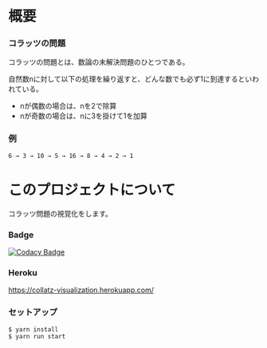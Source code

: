 # 概要

### コラッツの問題

コラッツの問題とは、数論の未解決問題のひとつである。

自然数nに対して以下の処理を繰り返すと、どんな数でも必ず1に到達するといわれている。

- nが偶数の場合は、nを2で除算
- nが奇数の場合は、nに3を掛けて1を加算

### 例

```
6 → 3 → 10 → 5 → 16 → 8 → 4 → 2 → 1
```

# このプロジェクトについて

コラッツ問題の視覚化をします。

### Badge

[![Codacy Badge](https://app.codacy.com/project/badge/Grade/2593df58cd2a4c269c4be753b93307cd)](https://www.codacy.com/gh/ishi720/collatz_visualization/dashboard?utm_source=github.com&amp;utm_medium=referral&amp;utm_content=ishi720/collatz_visualization&amp;utm_campaign=Badge_Grade)

### Heroku

https://collatz-visualization.herokuapp.com/

### セットアップ

```bash
$ yarn install
$ yarn run start
```
